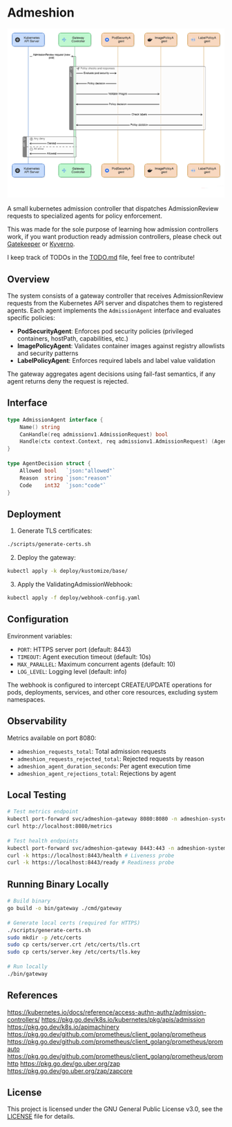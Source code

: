 # Admeshion

<div align="center">
<img src="images/diagram.png" alt="Admeshion" width="600">
</div>

A small kubernetes admission controller that dispatches AdmissionReview requests to specialized agents for policy enforcement.

This was made for the sole purpose of learning how admission controllers work, if you want production ready admission controllers, please check out [Gatekeeper](https://github.com/open-policy-agent/gatekeeper) or [Kyverno](https://github.com/kyverno/kyverno).

I keep track of TODOs in the [TODO.md](TODO.md) file, feel free to contribute!

## Overview

The system consists of a gateway controller that receives AdmissionReview requests from the Kubernetes API server and dispatches them to registered agents. Each agent implements the `AdmissionAgent` interface and evaluates specific policies:

- **PodSecurityAgent**: Enforces pod security policies (privileged containers, hostPath, capabilities, etc.)
- **ImagePolicyAgent**: Validates container images against registry allowlists and security patterns
- **LabelPolicyAgent**: Enforces required labels and label value validation

The gateway aggregates agent decisions using fail-fast semantics, if any agent returns deny the request is rejected.

## Interface

```go
type AdmissionAgent interface {
    Name() string
    CanHandle(req admissionv1.AdmissionRequest) bool
    Handle(ctx context.Context, req admissionv1.AdmissionRequest) (AgentDecision, error)
}

type AgentDecision struct {
    Allowed bool   `json:"allowed"`
    Reason  string `json:"reason"`
    Code    int32  `json:"code"`
}
```

## Deployment

1. Generate TLS certificates:
```bash
./scripts/generate-certs.sh
```

2. Deploy the gateway:
```bash
kubectl apply -k deploy/kustomize/base/
```

3. Apply the ValidatingAdmissionWebhook:
```bash
kubectl apply -f deploy/webhook-config.yaml
```

## Configuration

Environment variables:
- `PORT`: HTTPS server port (default: 8443)
- `TIMEOUT`: Agent execution timeout (default: 10s)
- `MAX_PARALLEL`: Maximum concurrent agents (default: 10)
- `LOG_LEVEL`: Logging level (default: info)

The webhook is configured to intercept CREATE/UPDATE operations for pods, deployments, services, and other core resources, excluding system namespaces.

## Observability

Metrics available on port 8080:
- `admeshion_requests_total`: Total admission requests
- `admeshion_requests_rejected_total`: Rejected requests by reason
- `admeshion_agent_duration_seconds`: Per agent execution time
- `admeshion_agent_rejections_total`: Rejections by agent

## Local Testing

```bash
# Test metrics endpoint
kubectl port-forward svc/admeshion-gateway 8080:8080 -n admeshion-system
curl http://localhost:8080/metrics

# Test health endpoints
kubectl port-forward svc/admeshion-gateway 8443:443 -n admeshion-system
curl -k https://localhost:8443/health # Liveness probe
curl -k https://localhost:8443/ready # Readiness probe
```

## Running Binary Locally

```bash
# Build binary
go build -o bin/gateway ./cmd/gateway

# Generate local certs (required for HTTPS)
./scripts/generate-certs.sh
sudo mkdir -p /etc/certs
sudo cp certs/server.crt /etc/certs/tls.crt
sudo cp certs/server.key /etc/certs/tls.key

# Run locally
./bin/gateway
```

## References

https://kubernetes.io/docs/reference/access-authn-authz/admission-controllers/
https://pkg.go.dev/k8s.io/kubernetes/pkg/apis/admission
https://pkg.go.dev/k8s.io/apimachinery
https://pkg.go.dev/github.com/prometheus/client_golang/prometheus
https://pkg.go.dev/github.com/prometheus/client_golang/prometheus/promauto
https://pkg.go.dev/github.com/prometheus/client_golang/prometheus/promhttp
https://pkg.go.dev/go.uber.org/zap
https://pkg.go.dev/go.uber.org/zap/zapcore

## License

This project is licensed under the GNU General Public License v3.0, see the [LICENSE](LICENSE) file for details.

